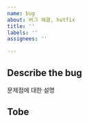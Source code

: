 ```yaml
---
name: bug
about: 버그 해결, hotfix
title: ''
labels: ''
assignees: ''

---
```


## Describe the bug
문제점에 대한 설명

## Tobe
